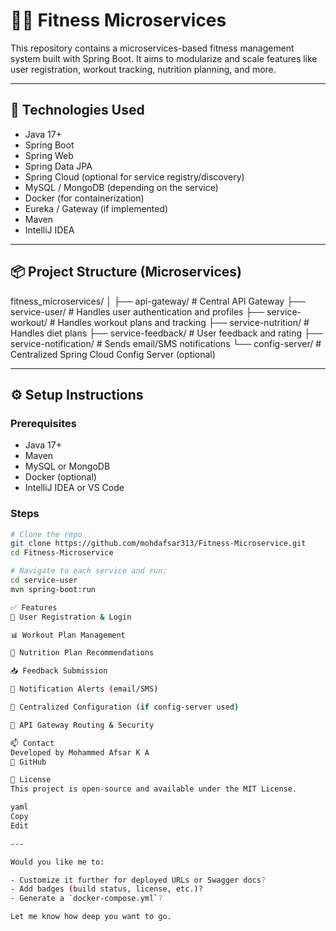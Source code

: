 # 🏋️‍♂️ Fitness Microservices

This repository contains a microservices-based fitness management system built with Spring Boot. It aims to modularize and scale features like user registration, workout tracking, nutrition planning, and more.

---

## 🚀 Technologies Used

- Java 17+
- Spring Boot
- Spring Web
- Spring Data JPA
- Spring Cloud (optional for service registry/discovery)
- MySQL / MongoDB (depending on the service)
- Docker (for containerization)
- Eureka / Gateway (if implemented)
- Maven
- IntelliJ IDEA

---

## 📦 Project Structure (Microservices)

fitness_microservices/
│
├── api-gateway/ # Central API Gateway
├── service-user/ # Handles user authentication and profiles
├── service-workout/ # Handles workout plans and tracking
├── service-nutrition/ # Handles diet plans
├── service-feedback/ # User feedback and rating
├── service-notification/ # Sends email/SMS notifications
└── config-server/ # Centralized Spring Cloud Config Server (optional)


---

## ⚙️ Setup Instructions

### Prerequisites

- Java 17+
- Maven
- MySQL or MongoDB
- Docker (optional)
- IntelliJ IDEA or VS Code

### Steps

```bash
# Clone the repo
git clone https://github.com/mohdafsar313/Fitness-Microservice.git
cd Fitness-Microservice

# Navigate to each service and run:
cd service-user
mvn spring-boot:run

✅ Features
🧍 User Registration & Login

📊 Workout Plan Management

🥗 Nutrition Plan Recommendations

📥 Feedback Submission

📧 Notification Alerts (email/SMS)

📘 Centralized Configuration (if config-server used)

🔐 API Gateway Routing & Security

📫 Contact
Developed by Mohammed Afsar K A
🔗 GitHub

📌 License
This project is open-source and available under the MIT License.

yaml
Copy
Edit

---

Would you like me to:

- Customize it further for deployed URLs or Swagger docs?
- Add badges (build status, license, etc.)?
- Generate a `docker-compose.yml`?

Let me know how deep you want to go.
